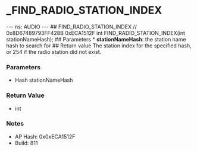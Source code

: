 # _FIND_RADIO_STATION_INDEX

--- ns: AUDIO --- ## FIND_RADIO_STATION_INDEX  // 0x8D67489793FF428B 0xECA1512F int FIND_RADIO_STATION_INDEX(int stationNameHash);  ## Parameters * **stationNameHash**: the station name hash to search for  ## Return value The station index for the specified hash, or 254 if the radio station did not exist.

### Parameters
* Hash stationNameHash

### Return Value
* int

### Notes
* AP Hash: 0x0xECA1512F
* Build: 811

